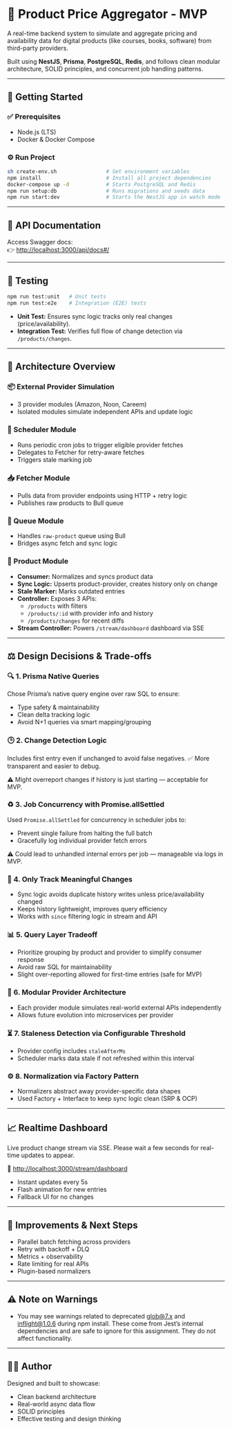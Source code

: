 # 🧠 Product Price Aggregator - MVP

A real-time backend system to simulate and aggregate pricing and availability data for digital products (like courses, books, software) from third-party providers.

Built using **NestJS**, **Prisma**, **PostgreSQL**, **Redis**, and follows clean modular architecture, SOLID principles, and concurrent job handling patterns.

---

## 🚀 Getting Started

### ✅ Prerequisites
- Node.js (LTS)
- Docker & Docker Compose

### ⚙️ Run Project

```bash
sh create-env.sh                # Set environment variables
npm install                     # Install all project dependencies
docker-compose up -d            # Starts PostgreSQL and Redis
npm run setup:db                # Runs migrations and seeds data
npm run start:dev               # Starts the NestJS app in watch mode
```

---

## 🧾 API Documentation

Access Swagger docs:  
👉 [http://localhost:3000/api/docs#/](http://localhost:3000/api/docs#/)

---

## 🧪 Testing

```bash
npm run test:unit   # Unit tests
npm run test:e2e    # Integration (E2E) tests
```

- **Unit Test:** Ensures sync logic tracks only real changes (price/availability).
- **Integration Test:** Verifies full flow of change detection via `/products/changes`.

---

## 🧱 Architecture Overview

### 📦 External Provider Simulation
- 3 provider modules (Amazon, Noon, Careem)
- Isolated modules simulate independent APIs and update logic

### 🔄 Scheduler Module
- Runs periodic cron jobs to trigger eligible provider fetches
- Delegates to Fetcher for retry-aware fetches
- Triggers stale marking job

### 📥 Fetcher Module
- Pulls data from provider endpoints using HTTP + retry logic
- Publishes raw products to Bull queue

### 🐂 Queue Module
- Handles `raw-product` queue using Bull
- Bridges async fetch and sync logic

### 🧠 Product Module
- **Consumer:** Normalizes and syncs product data
- **Sync Logic:** Upserts product-provider, creates history only on change
- **Stale Marker:** Marks outdated entries
- **Controller:** Exposes 3 APIs:
  - `/products` with filters
  - `/products/:id` with provider info and history
  - `/products/changes` for recent diffs
- **Stream Controller:** Powers `/stream/dashboard` dashboard via SSE

---

## ⚖️ Design Decisions & Trade-offs

### 🔍 1. Prisma Native Queries
Chose Prisma’s native query engine over raw SQL to ensure:
- Type safety & maintainability
- Clean delta tracking logic
- Avoid N+1 queries via smart mapping/grouping

### 🕒 2. Change Detection Logic
Includes first entry even if unchanged to avoid false negatives.
✅ More transparent and easier to debug.

⚠️ Might overreport changes if history is just starting — acceptable for MVP.

### ♻️ 3. Job Concurrency with Promise.allSettled
Used `Promise.allSettled` for concurrency in scheduler jobs to:
- Prevent single failure from halting the full batch
- Gracefully log individual provider fetch errors

⚠️ Could lead to unhandled internal errors per job — manageable via logs in MVP.

### 🔄 4. Only Track Meaningful Changes
- Sync logic avoids duplicate history writes unless price/availability changed
- Keeps history lightweight, improves query efficiency
- Works with `since` filtering logic in stream and API

### 📊 5. Query Layer Tradeoff
- Prioritize grouping by product and provider to simplify consumer response
- Avoid raw SQL for maintainability
- Slight over-reporting allowed for first-time entries (safe for MVP)

### 🧱 6. Modular Provider Architecture
- Each provider module simulates real-world external APIs independently
- Allows future evolution into microservices per provider

### ⏳ 7. Staleness Detection via Configurable Threshold
- Provider config includes `staleAfterMs`
- Scheduler marks data stale if not refreshed within this interval

### ⚙️ 8. Normalization via Factory Pattern
- Normalizers abstract away provider-specific data shapes
- Used Factory + Interface to keep sync logic clean (SRP & OCP)

---

## 📈 Realtime Dashboard

Live product change stream via SSE. Please wait a few seconds for real-time updates to appear.

📍 [http://localhost:3000/stream/dashboard](http://localhost:3000/stream/dashboard)

- Instant updates every 5s
- Flash animation for new entries
- Fallback UI for no changes

---

## 🔮 Improvements & Next Steps

- Parallel batch fetching across providers
- Retry with backoff + DLQ
- Metrics + observability
- Rate limiting for real APIs
- Plugin-based normalizers

---

## ⚠️ Note on Warnings

- You may see warnings related to deprecated glob@7.x and inflight@1.0.6 during npm install. These come from Jest’s internal dependencies and are safe to ignore for this assignment. They do not affect functionality.

---

## 👨‍💻 Author

Designed and built to showcase:
- Clean backend architecture
- Real-world async data flow
- SOLID principles
- Effective testing and design thinking
